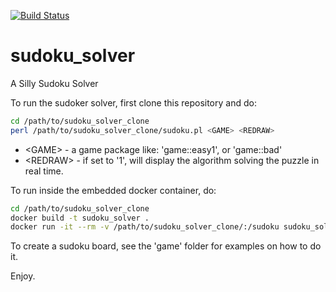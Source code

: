 [![Build Status](https://travis-ci.org/rhrhunter/sudoku_solver.svg?branch=master)](https://travis-ci.org/rhrhunter/sudoku_solver)

# sudoku_solver
A Silly Sudoku Solver

To run the sudoker solver, first clone this repository and do:

```bash
cd /path/to/sudoku_solver_clone
perl /path/to/sudoku_solver_clone/sudoku.pl <GAME> <REDRAW>
```

- \<GAME\> - a game package like: 'game::easy1', or 'game::bad'
- \<REDRAW\> - if set to '1', will display the algorithm solving the puzzle in real time.

To run inside the embedded docker container, do:

```bash
cd /path/to/sudoku_solver_clone
docker build -t sudoku_solver .
docker run -it --rm -v /path/to/sudoku_solver_clone/:/sudoku sudoku_solver perl sudoku.pl <GAME> <REDRAW>
```

To create a sudoku board, see the 'game' folder for examples on how to do it.

Enjoy.
